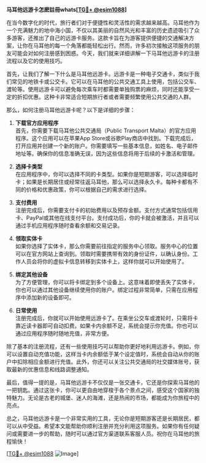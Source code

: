 **马耳他远游卡怎麽註冊whats[[TG💪+ @esim1088](https://t.me/s/esim1088)]**

在当今数字化的时代，旅行者们对于便捷性和灵活性的需求越来越高。马耳他作为一个充满魅力的地中海小国，不仅以其美丽的自然风光和丰富的历史遗迹吸引了众多游客，还推出了自己的远游卡服务。这款卡旨在为游客提供便捷的交通解决方案，让你在马耳他的每一个角落都能轻松出行。然而，许多初次接触这项服务的朋友可能会对如何注册感到困惑。今天，我们就来详细讲解一下马耳他远游卡的注册流程以及它的使用技巧。

首先，让我们了解一下什么是马耳他远游卡。远游卡是一种电子交通卡，类似于我们常见的地铁卡或公交卡。它可以在马耳他的公共交通工具上使用，包括公交车、渡轮等。使用远游卡可以避免每次乘车时都需要单独购票的麻烦，同时还能享受一定的折扣优惠。这种卡非常适合短期旅行者或者需要频繁使用公共交通的人群。

那么，如何注册马耳他远游卡呢？以下是详细的步骤：

1. **下载官方应用程序**  
   首先，你需要下载马耳他公共交通局（Public Transport Malta）的官方应用程序。这个应用可以在苹果App Store或谷歌Play商店中找到。下载完成后，打开应用并创建一个新的账户。你需要填写一些基本信息，如姓名、电子邮件地址等。确保你的信息准确无误，因为这些信息将用于后续的卡激活和管理。

2. **选择卡类型**  
   在应用程序中，你可以选择不同的卡类型。如果你是短期游客，可以选择临时卡；如果是长期居住或经常往返马耳他，那么可以选择永久卡。每种卡都有不同的价格和优惠政策，你可以根据自己的需求进行选择。

3. **支付费用**  
   注册完成后，你需要支付卡的初始费用以及预存金额。支付方式通常包括信用卡、PayPal或其他在线支付平台。支付成功后，你的卡就会被激活，并且可以通过手机应用程序随时查看余额和交易记录。

4. **领取实体卡**  
   如果你选择了实体卡，那么你需要前往指定的服务中心领取。服务中心的位置可以在官方网站上查询到。领取时需要携带有效的身份证件，以确认身份。工作人员会将你的虚拟卡信息转移到实体卡上，这样你就可以开始使用了。

5. **绑定其他设备**  
   为了方便管理，你可以将卡绑定到多个设备上。这意味着即使丢失了实体卡，你也可以通过其他设备继续使用你的账户。绑定过程非常简单，只需在应用程序中添加新的设备即可。

6. **日常使用**  
   注册完成后，你就可以开始使用远游卡了。在乘坐公交车或渡轮时，只需将卡靠近读卡器即可自动扣费。如果卡内余额不足，系统会提示你充值。你也可以通过应用程序随时随地充值，非常方便。

除了基本的注册流程，还有一些使用技巧可以帮助你更好地利用远游卡。例如，你可以设置自动充值功能，这样当卡内余额低于某个设定值时，系统会自动从你的账户中扣除相应金额进行充值。此外，你还可以关注公共交通局的社交媒体账号，获取最新的优惠信息和线路调整通知。

最后，值得一提的是，马耳他远游卡不仅仅是一张交通卡，它还是你探索马耳他的一把钥匙。通过这张卡，你可以更自由地穿梭于各个景点之间，感受这个国家的独特魅力。无论是古老的城堡、迷人的海滩，还是热闹的市场，都能成为你旅程中的亮点。

总之，马耳他远游卡是一个非常实用的工具，无论你是短期游客还是长期居民，都可以从中受益。希望本文能帮助你顺利注册并充分利用这项服务。如果你有任何疑问或需要进一步的帮助，随时可以通过官方渠道联系客服人员。祝你在马耳他的旅程愉快！

[[TG💪+ @esim1088](https://t.me/s/esim1088) ![Image](https://i.postimg.cc/4NQfJmqS/Snipaste-2025-05-13-00-14-12.png)]